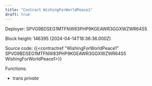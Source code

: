 ```yaml
---
title: "Contract WishingForWorldPeace1"
draft: true
---
```

Deployer: SPVG9BDSEG1MTFNW83PHP9KGEAWR3GGXWZWR64S5


 



Block height: 146395 (2024-04-14T18:36:36.000Z)

Source code: {{<contractref "WishingForWorldPeace1" SPVG9BDSEG1MTFNW83PHP9KGEAWR3GGXWZWR64S5 WishingForWorldPeace1>}}

Functions:

* trans _private_
